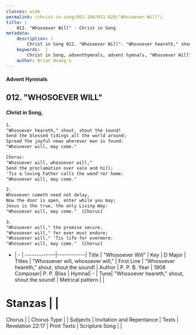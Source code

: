 ```yaml
---
classes: wide
permalink: /christ-in-song/001-100/011-020/"Whosoever-Will"/
title: |
    012. "Whosoever Will" - Christ in Song
metadata:
    description: |
        Christ in Song 012. "Whosoever Will". "Whosoever heareth," shout, shout the sound! Send the blessed tidings all the world around; Spread the joyful news wherever man is found: "Whosoever will, may come." Chorus: "Whosoever will, whosoever will," Send the proclamation over vale and hill; 'Tis a loving Father calls the wand'rer home: "Whosoever will, may come."
    keywords:  |
        Christ in Song, adventhymnals, advent hymnals, "Whosoever Will", "Whosoever heareth," shout, shout the sound!. "Whosoever will, whosoever will,"
    author: Brian Onang'o
---
```


#### Advent Hymnals
## 012. "WHOSOEVER WILL"
####  Christ in Song,

```txt
1.
"Whosoever heareth," shout, shout the sound!
Send the blessed tidings all the world around;
Spread the joyful news wherever man is found:
"Whosoever will, may come."

Chorus:
"Whosoever will, whosoever will,"
Send the proclamation over vale and hill;
'Tis a loving Father calls the wand'rer home:
"Whosoever will, may come."

2.
Whosoever cometh need not delay,
Now the door is open, enter while you may;
Jesus is the true, the only Living Way:
"Whosoever will, may come."  [Chorus]

3.
"Whosoever will," the promise secure,
"Whosoever will," for ever must endure;
"Whosoever will," 'Tis life for evermore:
"Whosoever will, may come."  [Chorus]

```

- |   -  |
-------------|------------|
Title | "Whosoever Will" |
Key | D Major |
Titles | "Whosoever will, whosoever will," |
First Line | "Whosoever heareth," shout, shout the sound! |
Author | P. P. B.
Year | 1908
Composer| P. P. Bliss |
Hymnal|  - |
Tune| "Whosoever heareth," shout, shout the sound! |
Metrical pattern | |
# Stanzas |  |
Chorus |  |
Chorus Type |  |
Subjects | Invitation and Repentance |
Texts | Revelation 22:17 |
Print Texts | 
Scripture Song |  |
    
